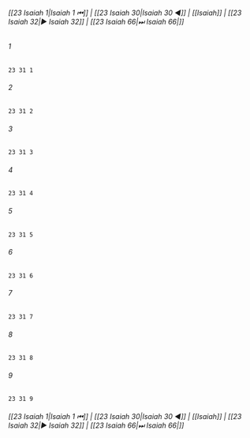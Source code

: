 
###### [[23 Isaiah 1|Isaiah 1 ⏮]] | [[23 Isaiah 30|Isaiah 30 ◀]] | [[Isaiah]] | [[23 Isaiah 32|▶ Isaiah 32]] | [[23 Isaiah 66|⏭ Isaiah 66|]]

###### 1
``` verse
23 31 1 
```
###### 2
``` verse
23 31 2 
```
###### 3
``` verse
23 31 3 
```
###### 4
``` verse
23 31 4 
```
###### 5
``` verse
23 31 5 
```
###### 6
``` verse
23 31 6 
```
###### 7
``` verse
23 31 7 
```
###### 8
``` verse
23 31 8 
```
###### 9
``` verse
23 31 9 
```

###### [[23 Isaiah 1|Isaiah 1 ⏮]] | [[23 Isaiah 30|Isaiah 30 ◀]] | [[Isaiah]] | [[23 Isaiah 32|▶ Isaiah 32]] | [[23 Isaiah 66|⏭ Isaiah 66|]]

